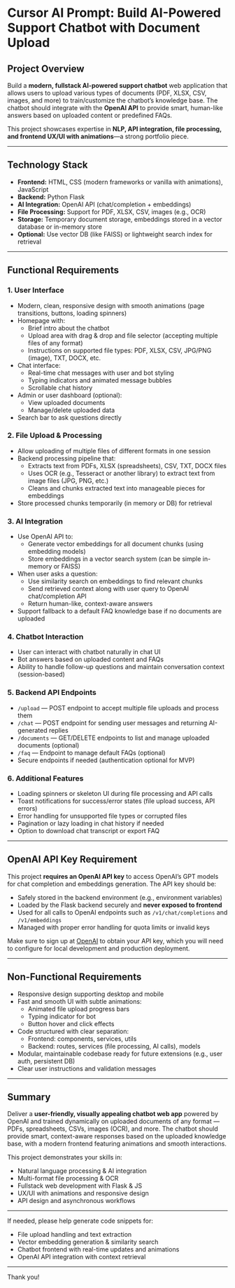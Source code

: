# Cursor AI Prompt: Build AI-Powered Support Chatbot with Document Upload

## Project Overview

Build a **modern, fullstack AI-powered support chatbot** web application that allows users to upload various types of documents (PDF, XLSX, CSV, images, and more) to train/customize the chatbot’s knowledge base. The chatbot should integrate with the **OpenAI API** to provide smart, human-like answers based on uploaded content or predefined FAQs.

This project showcases expertise in **NLP, API integration, file processing, and frontend UX/UI with animations**—a strong portfolio piece.

---

## Technology Stack

- **Frontend:** HTML, CSS (modern frameworks or vanilla with animations), JavaScript  
- **Backend:** Python Flask  
- **AI Integration:** OpenAI API (chat/completion + embeddings)  
- **File Processing:** Support for PDF, XLSX, CSV, images (e.g., OCR)  
- **Storage:** Temporary document storage, embeddings stored in a vector database or in-memory store  
- **Optional:** Use vector DB (like FAISS) or lightweight search index for retrieval

---

## Functional Requirements

### 1. User Interface

- Modern, clean, responsive design with smooth animations (page transitions, buttons, loading spinners)
- Homepage with:
  - Brief intro about the chatbot
  - Upload area with drag & drop and file selector (accepting multiple files of any format)
  - Instructions on supported file types: PDF, XLSX, CSV, JPG/PNG (image), TXT, DOCX, etc.
- Chat interface:
  - Real-time chat messages with user and bot styling
  - Typing indicators and animated message bubbles
  - Scrollable chat history
- Admin or user dashboard (optional):
  - View uploaded documents
  - Manage/delete uploaded data
- Search bar to ask questions directly

### 2. File Upload & Processing

- Allow uploading of multiple files of different formats in one session
- Backend processing pipeline that:
  - Extracts text from PDFs, XLSX (spreadsheets), CSV, TXT, DOCX files
  - Uses OCR (e.g., Tesseract or another library) to extract text from image files (JPG, PNG, etc.)
  - Cleans and chunks extracted text into manageable pieces for embeddings
- Store processed chunks temporarily (in memory or DB) for retrieval

### 3. AI Integration

- Use OpenAI API to:
  - Generate vector embeddings for all document chunks (using embedding models)
  - Store embeddings in a vector search system (can be simple in-memory or FAISS)
- When user asks a question:
  - Use similarity search on embeddings to find relevant chunks
  - Send retrieved context along with user query to OpenAI chat/completion API
  - Return human-like, context-aware answers
- Support fallback to a default FAQ knowledge base if no documents are uploaded

### 4. Chatbot Interaction

- User can interact with chatbot naturally in chat UI
- Bot answers based on uploaded content and FAQs
- Ability to handle follow-up questions and maintain conversation context (session-based)

### 5. Backend API Endpoints

- `/upload` — POST endpoint to accept multiple file uploads and process them
- `/chat` — POST endpoint for sending user messages and returning AI-generated replies
- `/documents` — GET/DELETE endpoints to list and manage uploaded documents (optional)
- `/faq` — Endpoint to manage default FAQs (optional)
- Secure endpoints if needed (authentication optional for MVP)

### 6. Additional Features

- Loading spinners or skeleton UI during file processing and API calls
- Toast notifications for success/error states (file upload success, API errors)
- Error handling for unsupported file types or corrupted files
- Pagination or lazy loading in chat history if needed
- Option to download chat transcript or export FAQ

---

## OpenAI API Key Requirement

This project **requires an OpenAI API key** to access OpenAI’s GPT models for chat completion and embeddings generation. The API key should be:

- Safely stored in the backend environment (e.g., environment variables)
- Loaded by the Flask backend securely and **never exposed to frontend**
- Used for all calls to OpenAI endpoints such as `/v1/chat/completions` and `/v1/embeddings`
- Managed with proper error handling for quota limits or invalid keys

Make sure to sign up at [OpenAI](https://platform.openai.com/) to obtain your API key, which you will need to configure for local development and production deployment.

---

## Non-Functional Requirements

- Responsive design supporting desktop and mobile
- Fast and smooth UI with subtle animations:
  - Animated file upload progress bars
  - Typing indicator for bot
  - Button hover and click effects
- Code structured with clear separation:
  - Frontend: components, services, utils
  - Backend: routes, services (file processing, AI calls), models
- Modular, maintainable codebase ready for future extensions (e.g., user auth, persistent DB)
- Clear user instructions and validation messages

---

## Summary

Deliver a **user-friendly, visually appealing chatbot web app** powered by OpenAI and trained dynamically on uploaded documents of any format — PDFs, spreadsheets, CSVs, images (OCR), and more. The chatbot should provide smart, context-aware responses based on the uploaded knowledge base, with a modern frontend featuring animations and smooth interactions.

This project demonstrates your skills in:

- Natural language processing & AI integration  
- Multi-format file processing & OCR  
- Fullstack web development with Flask & JS  
- UX/UI with animations and responsive design  
- API design and asynchronous workflows

---

If needed, please help generate code snippets for:

- File upload handling and text extraction  
- Vector embedding generation & similarity search  
- Chatbot frontend with real-time updates and animations  
- OpenAI API integration with context retrieval  

---

Thank you!
